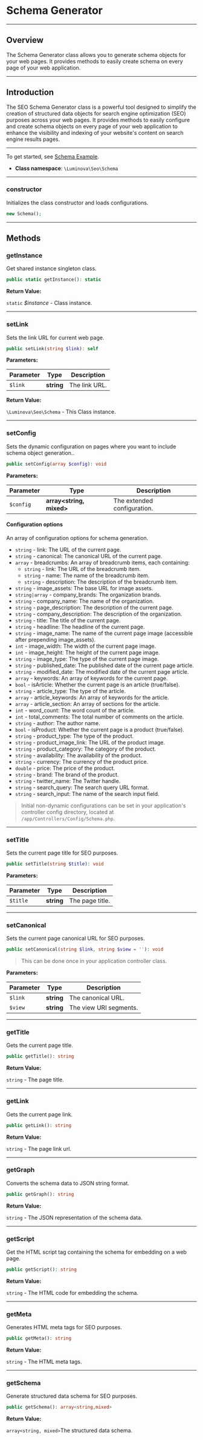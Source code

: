 # Schema Generator

***

## Overview

The Schema Generator class allows you to generate schema objects for your web pages. It provides methods to easily create schema on every page of your web application.

***

## Introduction

The SEO Schema Generator class is a powerful tool designed to simplify the creation of structured data objects for search engine optimization (SEO) purposes across your web pages. It provides methods to easily configure and create schema objects on every page of your web application to enhance the visibility and indexing of your website's content on search engine results pages.

***

To get started, see [Schema Example](/seo/examples.md).

- **Class namespace**: `\Luminova\Seo\Schema`

***

### constructor

Initializes the class constructor and loads configurations.

```php
new Schema();
```

***

## Methods

### getInstance

Get shared instance singleton class.

```php
public static getInstance(): static
```

**Return Value:**

`static` *$instance* - Class instance.

***

### setLink

Sets the link URL for current web page.

```php
public setLink(string $link): self
```

**Parameters:**

| Parameter | Type | Description |
|-----------|------|-------------|
| `$link` | **string** | The link URL. |

**Return Value:**

`\Luminova\Seo\Schema` - This Class instance.

***

### setConfig

Sets the dynamic configuration on pages where you want to include schema object generation..

```php
public setConfig(array $config): void
```

**Parameters:**

| Parameter | Type | Description |
|-----------|------|-------------|
| `$config` | **array<string, mixed>** | The extended configuration. |

#### Configuration options

 An array of configuration options for schema generation.

- `string` - link: The URL of the current page.
- `string` - canonical: The canonical URL of the current page.
- `array` - breadcrumbs: An array of breadcrumb items, each containing:
    - `string` - link: The URL of the breadcrumb item.
    - `string` - name: The name of the breadcrumb item.
    - `string` - description: The description of the breadcrumb item.
- `string` - image_assets: The base URL for image assets.
- `string|array` - company_brands: The organization brands.
- `string` - company_name: The name of the organization.
- `string` - page_description: The description of the current page.
- `string` - company_description: The description of the organization.
- `string` - title: The title of the current page.
- `string` - headline: The headline of the current page.
- `string` - image_name: The name of the current page image (accessible after prepending image_assets).
- `int` - image_width: The width of the current page image.
- `int` - image_height: The height of the current page image.
- `string` - image_type: The type of the current page image.
- `string` - published_date: The published date of the current page article.
- `string` - modified_date: The modified date of the current page article.
- `array` - keywords: An array of keywords for the current page.
- `bool` - isArticle: Whether the current page is an article (true/false).
- `string` - article_type: The type of the article.
- `array` - article_keywords: An array of keywords for the article.
- `array` - article_section: An array of sections for the article.
- `int` - word_count: The word count of the article.
- `int` - total_comments: The total number of comments on the article.
- `string` - author: The author name.
- `bool` - isProduct: Whether the current page is a product (true/false).
- `string` - product_type: The type of the product.
- `string` - product_image_link: The URL of the product image.
- `string` - product_category: The category of the product.
- `string` - availability: The availability of the product.
- `string` - currency: The currency of the product price.
- `double` - price: The price of the product.
- `string` - brand: The brand of the product.
- `string` - twitter_name: The Twitter handle.
- `string` - search_query: The search query URL format.
- `string` - search_input: The name of the search input field.

> Initial non-dynamic configurations can be set in your application's controller config directory, located at `/app/Controllers/Config/Schema.php`.

***

### setTitle

Sets the current page title for SEO purposes.

```php
public setTitle(string $title): void
```

**Parameters:**

| Parameter | Type | Description |
|-----------|------|-------------|
| `$title` | **string** | The page title. |

***

### setCanonical

Sets the current page canonical URL for SEO purposes.

```php
public setCanonical(string $link, string $view = ''): void
```

> This can be done once in your application controller class.

**Parameters:**

| Parameter | Type | Description |
|-----------|------|-------------|
| `$link` | **string** | The canonical URL. |
| `$view` | **string** | The view URI segments. |

***

### getTitle

Gets the current page title.

```php
public getTitle(): string
```

**Return Value:** 

`string` -  The page title.

***

### getLink

Gets the current page link.

```php
public getLink(): string
```

**Return Value:** 

`string` -  The page link url.

***

### getGraph

Converts the schema data to JSON string format.

```php
public getGraph(): string
```

**Return Value:**

`string` - The JSON representation of the schema data.

***

### getScript

Get the HTML script tag containing the schema for embedding on a web page.

```php
public getScript(): string
```

**Return Value:**

`string` - The HTML code for embedding the schema.

***

### getMeta

Generates HTML meta tags for SEO purposes.

```php
public getMeta(): string
```

**Return Value:**

`string` - The HTML meta tags.

***

### getSchema

Generate structured data schema for SEO purposes.

```php
public getSchema(): array<string,mixed>
```

**Return Value:**

`array<string, mixed>`The structured data schema.